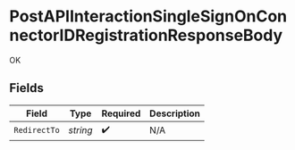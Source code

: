 # PostAPIInteractionSingleSignOnConnectorIDRegistrationResponseBody

OK


## Fields

| Field              | Type               | Required           | Description        |
| ------------------ | ------------------ | ------------------ | ------------------ |
| `RedirectTo`       | *string*           | :heavy_check_mark: | N/A                |